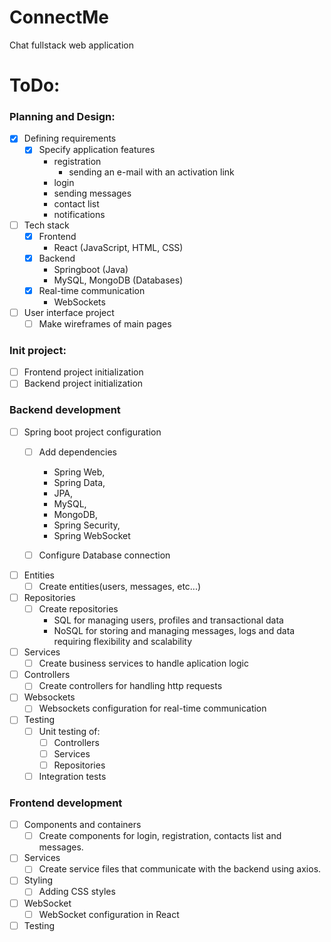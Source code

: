# ConnectMe
Chat fullstack web application

# ToDo:
### Planning and Design:
- [x] Defining requirements
  - [x] Specify application features
    - registration
      - sending an e-mail with an activation link
    - login
    - sending messages
    - contact list
    - notifications

- [ ] Tech stack
  - [x] Frontend
    - React (JavaScript, HTML, CSS)
  - [x] Backend
    - Springboot (Java)
    - MySQL, MongoDB (Databases)
  - [x] Real-time communication
    - WebSockets
- [ ] User interface project
  - [ ] Make wireframes of main pages

### Init project:
- [ ] Frontend project initialization
- [ ] Backend project initialization

### Backend development
- [ ] Spring boot project configuration
  - [ ] Add dependencies
    - Spring Web,
    - Spring Data,
    - JPA,
    - MySQL,
    - MongoDB,
    - Spring Security,
    - Spring WebSocket
      
  - [ ] Configure Database connection
- [ ] Entities
  - [ ] Create entities(users, messages, etc...)
- [ ] Repositories
  - [ ] Create repositories
    - SQL for managing users, profiles and transactional data
    - NoSQL for storing and managing messages, logs and data requiring flexibility and scalability
- [ ] Services
  - [ ] Create business services to handle aplication logic
- [ ] Controllers
  - [ ] Create controllers for handling http requests
- [ ] Websockets
  - [ ] Websockets configuration for real-time communication
- [ ] Testing
  - [ ] Unit testing of:
    - [ ] Controllers
    - [ ] Services
    - [ ] Repositories
  - [ ] Integration tests
  
### Frontend development
- [ ] Components and containers
  - [ ] Create components for login, registration, contacts list and messages.
- [ ] Services
  - [ ] Create service files that communicate with the backend using axios.
- [ ] Styling
  - [ ] Adding CSS styles
- [ ] WebSocket
  - [ ] WebSocket configuration in React
- [ ] Testing
